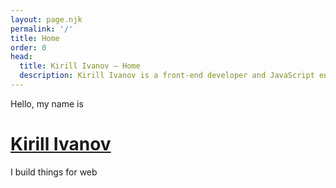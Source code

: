```yaml
---
layout: page.njk
permalink: '/'
title: Home
order: 0
head:
  title: Kirill Ivanov – Home
  description: Kirill Ivanov is a front-end developer and JavaScript engineer.
---
```


<div class="home">
  <div>
    <p>Hello, my name is</p>
    <h1 class="home__name"><a href="/about">Kirill Ivanov</a></h1>
  </div>
  <p class="home__description">I build things for web</p>
</div>
